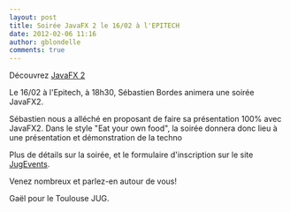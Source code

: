 ```yaml
---
layout: post
title: Soirée JavaFX 2 le 16/02 à l'EPITECH
date: 2012-02-06 11:16
author: gblondelle
comments: true
---
```

<p>Découvrez <a href="http://www.oracle.com/technetwork/java/javafx/overview/index.html">JavaFX 2</a></p>
<p>Le 16/02 à l'Epitech, à 18h30, Sébastien Bordes animera une soirée JavaFX2.</p>
<p>Sébastien nous a alléché en proposant de faire sa présentation 100% avec JavaFX2. Dans le style "Eat your own food", la soirée donnera donc lieu à une présentation et démonstration de la techno</p>
<p>Plus de détails sur la soirée, et le formulaire d'inscription sur le site <a title="JugEvent" href="http://www.jugevents.org/jugevents/event/show.html?id=43884">JugEvents</a>.</p>
<p>Venez nombreux et parlez-en autour de vous!</p>
<p>Gaël pour le Toulouse JUG.</p>

